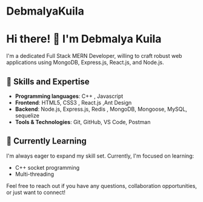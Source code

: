 # DebmalyaKuila

# Hi there! 👋 I'm Debmalya Kuila 

I'm a dedicated Full Stack MERN Developer, willing to craft robust web applications using MongoDB, Express.js, React.js, and Node.js.



## 🚀 Skills and Expertise
- **Programming languages**: C++ , Javascript 
- **Frontend**: HTML5, CSS3 , React.js ,Ant Design 
- **Backend**: Node.js, Express.js, Redis , MongoDB, Mongoose, MySQL, sequelize 
- **Tools & Technologies**: Git, GitHub, VS Code, Postman

## 🌱 Currently Learning
I'm always eager to expand my skill set. Currently, I'm focused on learning:
- C++ socket programming
- Multi-threading 

Feel free to reach out if you have any questions, collaboration opportunities, or just want to connect!
